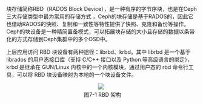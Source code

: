 块存储简称RBD（RADOS Block Device），是一种有序的字节序块，也是在Ceph三大存储类型中最为常用的存储方式 ，Ceph的块存储是基于RADOS的，因此它也借助RADOS的快照、复制和一致性等特性提供了快照、克隆和备份等操作。Ceph的块设备是一种精简置备模式，可以拓展块存储的大小且存储的数据以条带化的方式存储到Ceph集群中的多个OSD中。

上层应用访问 RBD 块设备有两种途径：librbd、krbd。其中 librbd 是一个基于 librados 的用户态接口库（支持 C/C++ 接口以及 Python 等高级语言的绑定），krbd 是继承在 GUN/Linux 内核中的一个内核模块，通过用户态的 rbd 命令行工具，可以将 RBD 块设备映射为本地的一个块设备文件。

<center> <img src="https://images.cnblogs.com/cnblogs_com/zphj1987/1838283/o_200901035624nbd.png"> <br> <div style="color:orange; border-bottom: 1px solid #d9d9d9; display: inline-block; color: #999; padding: 2px;">图7-1 RBD 架构</div> </center>